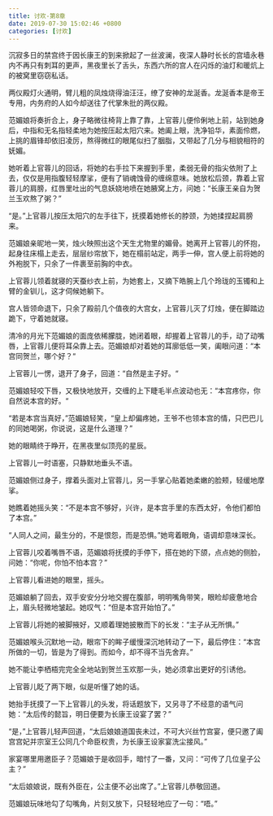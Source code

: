 ```yaml
---
title: 讨欢-第8章
date: 2019-07-30 15:02:46 +0800
categories: [讨欢]
---
```


沉寂多日的禁宫终于因长康王的到来掀起了一丝波澜，夜深人静时长长的宫墙永巷内不再只有刺耳的更声，黑夜里长了舌头，东西六所的宫人在闪烁的油灯和暖炕上的被窝里窃窃私话。

两仪殿灯火通明，臂儿粗的凤烛烧得油汪汪，缭了安神的龙涎香。龙涎香本是帝王专用，内务府的人如今却送往了代掌朱批的两仪殿。

范媚娘将奏折合上，身子略微往椅背上靠了靠，上官蓉儿便伶俐地上前，站到她身后，中指和无名指轻柔地为她按压起太阳穴来。她阖上眼，洗净铅华，素面伶燃，上挑的眉锋却依旧凌厉，熬得微红的眼尾似扫了胭脂，又带起了几分与相貌相符的妩媚。

她听着上官蓉儿的回话，将她的右手拉下来握到手里，柔弱无骨的指尖依附了上去，仅仅是用指腹轻轻摩挲，便有了销魂蚀骨的缠绵意味。她放松后颈，靠着上官蓉儿的肩膀，红唇里吐出的气息妖娆地喷在她腋窝上方，问她：“长康王亲自为贺兰玉欢熬了粥？”

“是。”上官蓉儿按压太阳穴的左手往下，抚摸着她修长的脖颈，为她揉捏起肩膀来。

范媚娘亲昵地一笑，烛火映照出这个天生尤物里的媚骨。她离开上官蓉儿的怀抱，起身往床榻上走去，层层纱帘放下，她在榻前站定，两手一伸，宫人便上前将她的外袍脱下，只余了一件裹至前胸的中衣。

上官蓉儿领着就寝的天蚕纱衣上前，为她套上，又摘下皓腕上几个玲珑的玉镯和上臂的金钏儿，这才伺候她躺下。

宫人皆领命退下，只余了殿前几个值夜的大宫女，上官蓉儿灭了灯烛，便在脚踏边跪下，守着她就寝。

清冷的月光下范媚娘的面庞依稀朦胧，她闭着眼，却握着上官蓉儿的手，动了动嘴唇，上官蓉儿便将耳朵靠上去。范媚娘却对着她的耳廓低低一笑，阖眼问道：“本宫同贺兰，哪个好？“

上官蓉儿一愣，退开了身子，回道：“自然是主子好。“

范媚娘轻咬下唇，又极快地放开，交缠的上下睫毛半点波动也无：“本宫疼你，你自然说本宫的好。“

“若是本宫当真好，”范媚娘轻笑，“皇上却偏疼她，王爷不也领本宫的情，只巴巴儿的同她喝粥，你说说，这是什么道理？”

她的眼睛终于睁开，在黑夜里似顶亮的星辰。

上官蓉儿一时语塞，只静默地垂头不语。

范媚娘侧过身子，撑着头面对上官蓉儿，另一手掌心贴着她柔嫩的脸颊，轻缓地摩挲。

她瞧着她摇头笑：“不是本宫不够好，兴许，是本宫手里的东西太好，令他们都怕了本宫。”

“人同人之间，最生分的，不是恨怨，而是恐惧。”她弯着眼角，语调却意味深长。

上官蓉儿咬着嘴唇不语，范媚娘将抚摸的手停下，搭在她的下颌，点点她的侧脸，问她：“你呢，你怕不怕本宫？”

上官蓉儿看进她的眼里，摇头。

范媚娘躺了回去，双手安安分分地交握在腹部，明明嘴角带笑，眼睑却疲惫地合上，眉头轻微地皱起。她叹气：“但是本宫开始怕了。”

上官蓉儿将她的被脚掖好，又顺着理她披散而下的长发：“主子从无所惧。”

范媚娘喉头沉默地一动，眼帘下的眸子缓慢深沉地转动了一下，最后停住：“本宫所做的一切，皆是为了得到。而如今，却不得不当先舍弃。”

她不能让李栖梧完完全全地站到贺兰玉欢那一头，她必须拿出更好的引诱他。

上官蓉儿眨了两下眼，似是听懂了她的话。

她抬手抚摸了一下上官蓉儿的头发，将话题放下，又另寻了不经意的语气问她：“太后传的懿旨，明日便要为长康王设宴了罢？”

“是，”上官蓉儿轻声回道，“太后娘娘道国丧未过，不可大兴丝竹宫宴，便只邀了阖宫宫妃并宗室王公同几个命臣权贵，为长康王设家宴洗尘接风。”

家宴哪里用邀臣子？范媚娘于是收回手，暗忖了一番，又问：“可传了几位皇子公主？”

“太后娘娘说，既有外臣在，公主便不必出席了。”上官蓉儿恭敬回道。

范媚娘玩味地勾了勾嘴角，片刻又放下，只轻轻地应了一句：“唔。”

